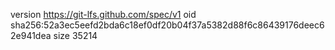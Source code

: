 version https://git-lfs.github.com/spec/v1
oid sha256:52a3ec5eefd2bda6c18ef0df20b04f37a5382d88f6c86439176deec62e941dea
size 35214
